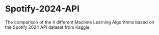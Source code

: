 # Spotify-2024-API
The comparison of the 4 different Machine Learning Algorithms based on the Spotify 2024 API dataset from Kaggle
